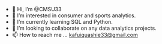 - 👋 Hi, I’m @CMSU33
- 👀 I’m interested in consumer and sports analytics.
- 🌱 I’m currently learning SQL and Python.
- 💞️ I’m looking to collaborate on any data analytics projects.
- 📫 How to reach me ... kafuiquashie33@gmail.com

<!---
CMSU33/CMSU33 is a ✨ special ✨ repository because its `README.md` (this file) appears on your GitHub profile.
You can click the Preview link to take a look at your changes.
--->

